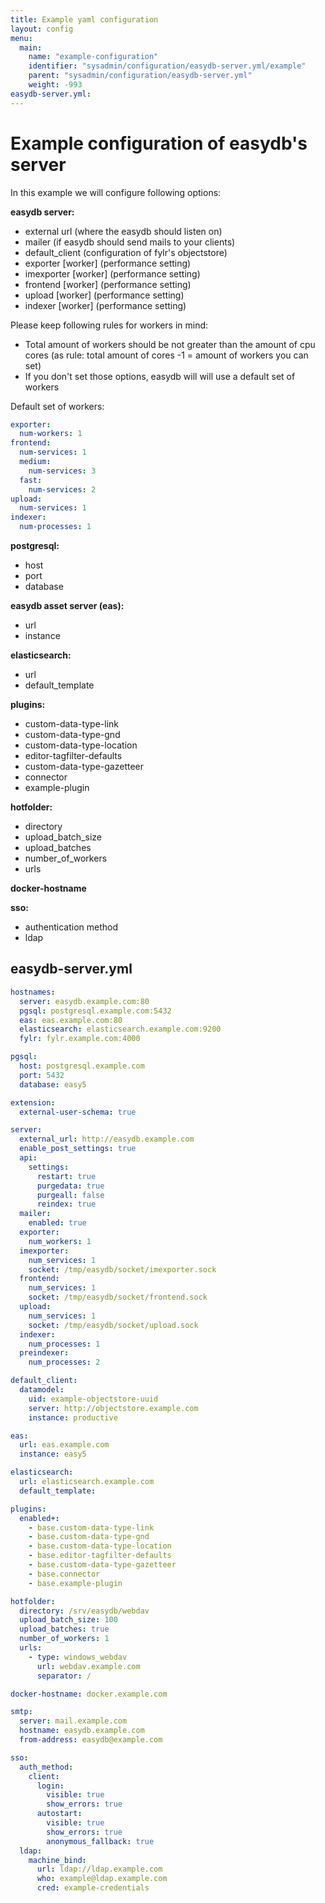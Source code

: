 ```yaml
---
title: Example yaml configuration
layout: config
menu:
  main:
    name: "example-configuration"
    identifier: "sysadmin/configuration/easydb-server.yml/example"
    parent: "sysadmin/configuration/easydb-server.yml"
    weight: -993
easydb-server.yml:
---
```


# Example configuration of easydb's server

In this example we will configure following options:

**easydb server:**

- external url (where the easydb should listen on)
- mailer (if easydb should send mails to your clients)
- default_client (configuration of fylr's objectstore)
- exporter [worker\] (performance setting)
- imexporter [worker\] (performance setting)
- frontend [worker\] (performance setting)
- upload [worker\] (performance setting)
- indexer [worker\] (performance setting)

Please keep following rules for workers in mind:

- Total amount of workers should be not greater than the amount of cpu cores (as rule: total amount of cores -1 = amount of workers you can set)
- If you don't set those options, easydb will will use a default set of workers

Default set of workers:
```yml
exporter:
  num-workers: 1
frontend:
  num-services: 1
  medium:
    num-services: 3
  fast:
    num-services: 2
upload:
  num-services: 1
indexer:
  num-processes: 1
```

**postgresql:**

- host
- port
- database

**easydb asset server (eas):**

- url
- instance

**elasticsearch:**

- url
- default_template

**plugins:**

- custom-data-type-link
- custom-data-type-gnd
- custom-data-type-location
- editor-tagfilter-defaults
- custom-data-type-gazetteer
- connector
- example-plugin

**hotfolder:**

- directory
- upload_batch_size
- upload_batches
- number_of_workers
- urls

**docker-hostname**

**sso:**

- authentication method
- ldap

## easydb-server.yml

```yaml
hostnames:
  server: easydb.example.com:80
  pgsql: postgresql.example.com:5432
  eas: eas.example.com:80
  elasticsearch: elasticsearch.example.com:9200
  fylr: fylr.example.com:4000

pgsql:
  host: postgresql.example.com
  port: 5432
  database: easy5

extension:
  external-user-schema: true

server:
  external_url: http://easydb.example.com
  enable_post_settings: true
  api:
    settings:
      restart: true
      purgedata: true
      purgeall: false
      reindex: true
  mailer:
    enabled: true
  exporter:
    num_workers: 1
  imexporter:
    num_services: 1
    socket: /tmp/easydb/socket/imexporter.sock
  frontend:
    num_services: 1
    socket: /tmp/easydb/socket/frontend.sock
  upload:
    num_services: 1
    socket: /tmp/easydb/socket/upload.sock
  indexer:
    num_processes: 1
  preindexer:
    num_processes: 2

default_client:
  datamodel:
    uid: example-objectstore-uuid
    server: http://objectstore.example.com
    instance: productive

eas:
  url: eas.example.com
  instance: easy5

elasticsearch:
  url: elasticsearch.example.com
  default_template:

plugins:
  enabled+:
    - base.custom-data-type-link
    - base.custom-data-type-gnd
    - base.custom-data-type-location
    - base.editor-tagfilter-defaults
    - base.custom-data-type-gazetteer
    - base.connector
    - base.example-plugin

hotfolder:
  directory: /srv/easydb/webdav
  upload_batch_size: 100
  upload_batches: true
  number_of_workers: 1
  urls:
    - type: windows_webdav
      url: webdav.example.com
      separator: /

docker-hostname: docker.example.com

smtp:
  server: mail.example.com
  hostname: easydb.example.com
  from-address: easydb@example.com

sso:
  auth_method:
    client:
      login:
        visible: true
        show_errors: true
      autostart:
        visible: true
        show_errors: true
        anonymous_fallback: true
  ldap:
    machine_bind:
      url: ldap://ldap.example.com
      who: example@ldap.example.com
      cred: example-credentials
```